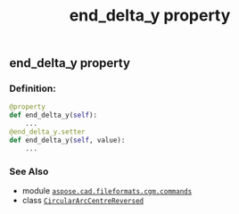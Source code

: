 ﻿---
title: end_delta_y property
second_title: Aspose.CAD for Python via .NET API References
description: 
type: docs
weight: 100
url: /python-net/aspose.cad.fileformats.cgm.commands/circulararccentrereversed/end_delta_y/
is_root: false
---

## end_delta_y property

### Definition:
```python
@property
def end_delta_y(self):
    ...
@end_delta_y.setter
def end_delta_y(self, value):
    ...
```

### See Also
* module [`aspose.cad.fileformats.cgm.commands`](../../)
* class [`CircularArcCentreReversed`](/cad/python-net/aspose.cad.fileformats.cgm.commands/circulararccentrereversed)
